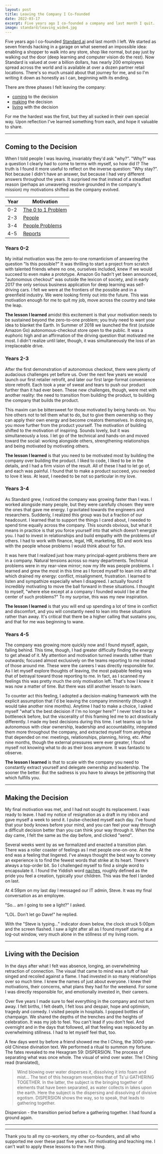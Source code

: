 ```yaml
---
layout: post
title: Leaving the Company I Co-founded
date: 2022-03-17
excerpt: Five years ago I co-founded a company and last month I quit.
image: standard/leaving_wide4.jpg
---
```


Five years ago I co-founded [Standard.ai](https://standard.ai) and last month I left. We started as seven friends hacking in a garage on what seemed an impossible idea: enabling a shopper to walk into any store, shop like normal, but pay just by walking out the door (deep learning and computer vision do the rest). Now Standard is valued at over a billion dollars, has nearly 200 employees spread across the world and is available at over a dozen partner retail locations. There's so much unsaid about that journey for me, and so I'm writing it down as honestly as I can, beginning with its ending.

There are three phases I felt leaving the company:

- [coming](#coming) to the decision
- [making](#making) the decision
- [living](#living) with the decision

For me the hardest was the first, but they all sucked in their own special way. Upon reflection I've learned something from each, and hope it valuable to share.

-------------------------

## <a name="coming">Coming to the Decision</a>

When I told people I was leaving, invariably they'd ask "why?". "Why?" was a question I clearly had to come to terms with myself, so how did I? The truth is I found it more useful to reflect on the inverse question: "Why stay?". Not because I didn't have an answer, but because I had very different answers throughout the years. It surprised me that instead of a steadfast reason (perhaps an unwavering resolve grounded in the company's mission) my motivations shifted as the company evolved.

|Year | Motivation|
| ----- | ----- |
|0-2| [The 0 to 1 Problem](#0-2)|
|2-3| [People](#2-3) |
|3-4| [People Problems](#3-4)|
|4-5| [Reports](#4-5) |

### <a name="0-2">Years 0-2</a>

My initial motivation was the zero-to-one romanticism of answering the question "Is this possible?" It was thrilling to start a project from scratch with talented friends where no one, ourselves included, knew if we would succeed to even make a prototype. Amazon Go hadn't yet been announced, "autonomous checkout" was outside the lexicon of society, and in early 2017 the only serious business application for deep learning was self-driving cars. I felt we were at the frontiers of the possible and in a greenfield industry. We were looking firmly out into the future. This was motivation enough for me to quit my job, move across the country and take the leap.

**The lesson I learned** amidst this excitement is that your motivation needs to be sustained beyond the zero-to-one problem; you truly need to want your idea to blanket the Earth. In Summer of 2018 we launched the first (outside Amazon Go) autonomous-checkout store open to the public. It was a euphoric high and an affirmation of the driving question that motivated me most. I didn't realize until later, though, it was simultaneously the loss of an irreplaceable drive.

### <a name="2-3">Years 2-3</a>

After the first demonstration of autonomous checkout, there were plenty of audacious challenges yet before us. Over the next few years we would launch our first retailer retrofit, and later our first large-format convenience store retrofit. Each took a year of sweat and tears to push our product further than it had ever been. These new challenges, though, were met with another reality: the need to transition from building the product, to building the company that builds the product. 

This maxim can be bittersweet for those motivated by being hands-on. You hire others not to tell them what to do, but to give them ownership so they can apply their own energy and become creators themselves. In doing so, you move further from the product yourself. The motivation of building shifted to the motivation of inspiring. Sounds lovely, but it was simultaneously a loss. I let go of the technical and hands-on and moved toward the social: working alongside others, strengthening relationships and being motivated by motivating others.

**The lesson I learned** is that you need to be motivated most by building the company over building the product. I liked to code, I liked to be in the details, and I had a firm vision of the result. All of these I had to let go of, and each was painful. I found that to make a product succeed, you needed to love it less. At least, I needed to be not so particular in my love.

### <a name="3-4">Years 3-4</a>

As Standard grew, I noticed the company was growing faster than I was. I worked alongside many people, but they were carefully chosen: they were the ones that gave me energy. I gravitated towards the engineers and researchers. Suddenly, I realized this group was but a fraction of our headcount. I learned that to support the things I cared about, I needed to spend time equally across the company. This sounds obvious, but what it means in practice is that you force yourself into that which doesn't energize you. I had to invest in relationships and build empathy with the problems of others. I had to work with finance, legal, HR, marketing, BD and work less with the people whose problems I would think about for fun. 

It was here that I realized just how many principal-agent problems there are in a company. Natural tensions across so many departments. Technical problems were in my rear-view mirror; now my life was people problems. I learned and grew the most in this time as I forced myself to lean into all that which drained my energy: conflict, misalignment, frustration. I learned to listen and sympathize especially when I disagreed. I actually found it incredibly motivating to move the ball forward in these situations. I thought to myself, "where else except at a company I founded would I be at the center of such problems?" To my surprise, this was my new inspiration.

**The lesson I learned** is that you will end up spending a lot of time in conflict and discomfort, and you will constantly need to lean into these situations rather than away. It's critical that there be a higher calling that sustains you, and that for me was beginning to wane.

### <a name="4-5">Years 4-5</a>

The company was growing more quickly now and I found myself, again, falling behind. This time, though, I had greater difficulty finding the energy to get ahead of it. My attention and motivation turned inwards rather than outwards; focused almost exclusively on the teams reporting to me instead of those around me. These were the careers I was directly responsible for. As I let myself explore thoughts of leaving, the most palpable feeling was that of betrayal toward those reporting to me. In fact, as I scanned my feelings this was pretty much the only motivation left. That's how I knew it was now a matter of time. But there was still another lesson to learn.

To counter act this feeling, I adopted a decision-making framework with the explicit assumption that I'd be leaving the company imminently (though it would take another nine months). Anytime I had to make a choice, I asked myself "what's the best decision if I'm no longer here?" I never tried to be a bottleneck before, but the viscerality of this framing led me to act drastically differently. I made my best decisions during this time. I set teams up to be autonomous with clear ownership, leadership and accountability, integrated them more throughout the company, and extracted myself from anything that depended on me: meetings, relationships, planning, hiring, etc. After nine months, though the external pressures were ever greater, I found myself not knowing what to do as their boss anymore. It was fantastic to observe.

**The lesson I learned** is that to scale with the company you need to constantly extract yourself and delegate ownership and leadership. The sooner the better. But the sadness is you have to always be jettisoning that which fulfills you.

-------------------------

## <a name="making">Making the Decision</a>

My final motivation was met, and I had not sought its replacement. I was ready to leave. I had my notice of resignation as a draft in my inbox and gave myself a week to send it. I pulse-checked myself each day. I've found that your body knows before your mind, and you can feel your way through a difficult decision better than you can think your way through it. When the day came, I felt the same as the day before, and clicked "send".

Several weeks went by as we formalized and enacted a transition plan. There was a roller coaster of feelings as I met people one-on-one. At the end was a feeling that lingered. I've always thought the best way to convey an experience is to find the fewest words that strike at its heart. There's always a top-order bit. So I challenged myself to find a single word to encapsulate it. I found the Yiddish word [naches](https://jel.jewish-languages.org/words/394), roughly defined as the pride you feel a creation, typically your children. This was the feel I landed on last.

At 4:59pm on my last day I messaged our IT admin, Steve. It was my final conversation as an employee. 

"So... am I going to see a light?" I asked.

"LOL. Don't let go Dave!" he replied.

With the "Steve is typing..." indicator down below, the clock struck 5:00pm and the screen flashed. I saw a light after all as I found myself staring at a log-out window, very much alone in the stillness of my living room.

-------------------------

## <a name="living">Living with the Decision</a>

In the days after what I felt was absence, longing, an overwhelming retraction of connection. The visual that came to mind was a tuft of hair singed and recoiled against a flame. I had invested in so many relationships over so much time. I knew the names of just about everyone. I knew their motivations, their concerns, what plans they had for the weekend. For some I was directly responsible for, and emotionally invested in, their careers. 

Over five years I made sure to feel everything in the company and not turn away. I felt births, I felt death, I felt loss and despair, hope and optimism, tragedy and comedy. I visited people in hospitals. I popped bottles of champaign. We shared the depths of the trenches and the heights of celebration. It was my job to feel. You can't lead if you don't feel. And overnight and in the days that followed, all that feeling was replaced by an overwhelming stillness. I had to let myself feel that, too.

A few days went by before a friend showed me the I Ching, the 3000-year-old Chinese divination text. We performed a ritual to summon my fortune. The fates revealed to me Hexagram 59: DISPERSION. The process of separating what was once whole. The visual of wind over water. The I Ching read (translated),

>Wind blowing over water disperses it, dissolving it into foam and mist... The text of this hexagram resembles that of Ts'ui GATHERING TOGETHER. In the latter, the subject is the bringing together of elements that have been separated, as water collects in lakes upon the earth. Here the subject is the dispersing and dissolving of divisive egotism. DISPERSION shows the way, so to speak, that leads to gathering together.

Dispersion - the transition period before a gathering together. I had found a ground again.

-------------------------
-------------------------

Thank you to all my co-workers, my other co-founders, and all who supported me over these past five years. For motivating and teaching me. I can't wait to apply these lessons to the next thing.